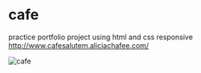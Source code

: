 # cafe
practice portfolio project using html and css
responsive
http://www.cafesalutem.aliciachafee.com/

![cafe](https://cloud.githubusercontent.com/assets/20173602/22444805/7d3b6d34-e712-11e6-849b-a534af7e994f.jpg)

